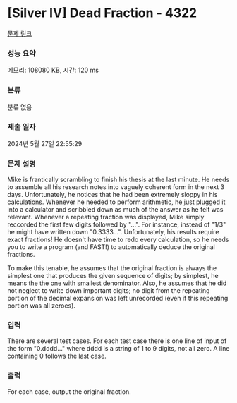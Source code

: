 # [Silver IV] Dead Fraction - 4322 

[문제 링크](https://www.acmicpc.net/problem/4322) 

### 성능 요약

메모리: 108080 KB, 시간: 120 ms

### 분류

분류 없음

### 제출 일자

2024년 5월 27일 22:55:29

### 문제 설명

<p>Mike is frantically scrambling to finish his thesis at the last minute. He needs to assemble all his research notes into vaguely coherent form in the next 3 days. Unfortunately, he notices that he had been extremely sloppy in his calculations. Whenever he needed to perform arithmetic, he just plugged it into a calculator and scribbled down as much of the answer as he felt was relevant. Whenever a repeating fraction was displayed, Mike simply reccorded the first few digits followed by "...". For instance, instead of "1/3" he might have written down "0.3333...". Unfortunately, his results require exact fractions! He doesn't have time to redo every calculation, so he needs you to write a program (and FAST!) to automatically deduce the original fractions.</p>

<p>To make this tenable, he assumes that the original fraction is always the simplest one that produces the given sequence of digits; by simplest, he means the the one with smallest denominator. Also, he assumes that he did not neglect to write down important digits; no digit from the repeating portion of the decimal expansion was left unrecorded (even if this repeating portion was all zeroes).</p>

### 입력 

 <p>There are several test cases. For each test case there is one line of input of the form "0.dddd..." where dddd is a string of 1 to 9 digits, not all zero. A line containing 0 follows the last case.</p>

### 출력 

 <p>For each case, output the original fraction.</p>


